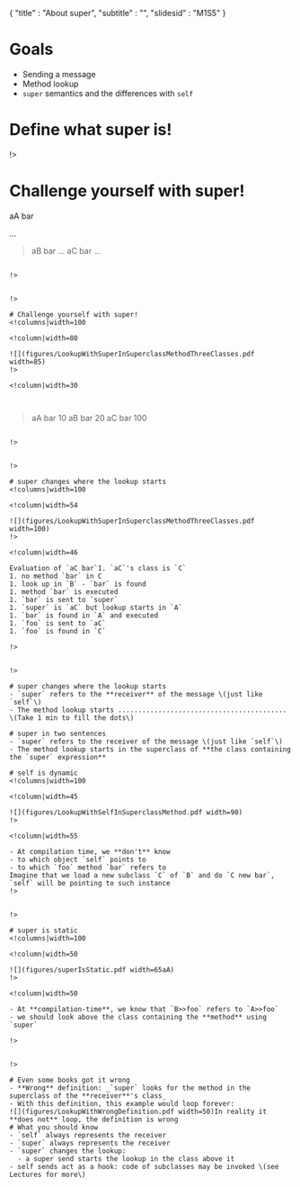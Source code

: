 { 
"title" : "About super",
"subtitle" : "",
"slidesid" : "M1S5" 
} 
 
# Goals 
- Sending a message 
- Method lookup 
- `super` semantics and the differences with `self` 
 
# Define what super is! 
<!columns|width=100 
 
<!column|width=50 
 
![](figures/LookupWithSuperInSuperclassMethodThreeClasses.pdf width=85) 
!> 
 
<!column|width=50 
 
Take 5 min and write the definition of `super` 
- your definition should have two points: 
  - what does `super` represent? 
  - how is a method looked up when a message is sent to `super`? 
 
!> 
 
 
!> 
 
# Challenge yourself with super! 
<!columns|width=100 
 
<!column|width=80 
 
![](figures/LookupWithSuperInSuperclassMethodThreeClasses.pdf width=85) 
!> 
 
<!column|width=30 
 
 
``` 
> aA bar
...
> aB bar
...
> aC bar
... 
``` 
 
!> 
 
 
!> 
 
# Challenge yourself with super! 
<!columns|width=100 
 
<!column|width=80 
 
![](figures/LookupWithSuperInSuperclassMethodThreeClasses.pdf width=85) 
!> 
 
<!column|width=30 
 
 
``` 
> aA bar
10
> aB bar
20
> aC bar
100 
``` 
 
!> 
 
 
!> 
 
# super changes where the lookup starts 
<!columns|width=100 
 
<!column|width=54 
 
![](figures/LookupWithSuperInSuperclassMethodThreeClasses.pdf width=100) 
!> 
 
<!column|width=46 
 
Evaluation of `aC bar`1. `aC`'s class is `C` 
1. no method `bar` in C 
1. look up in `B` - `bar` is found 
1. method `bar` is executed 
1. `bar` is sent to `super` 
1. `super` is `aC` but lookup starts in `A` 
1. `bar` is found in `A` and executed 
1. `foo` is sent to `aC` 
1. `foo` is found in `C` 
 
!> 
 
 
!> 
 
# super changes where the lookup starts 
- `super` refers to the **receiver** of the message \(just like `self`\) 
- The method lookup starts .......................................... \(Take 1 min to fill the dots\) 
 
# super in two sentences 
- `super` refers to the receiver of the message \(just like `self`\) 
- The method lookup starts in the superclass of **the class containing the `super` expression** 
 
# self is dynamic 
<!columns|width=100 
 
<!column|width=45 
 
![](figures/LookupWithSelfInSuperclassMethod.pdf width=90) 
!> 
 
<!column|width=55 
 
- At compilation time, we **don't** know  
- to which object `self` points to 
- to which `foo` method `bar` refers to 
Imagine that we load a new subclass `C` of `B` and do `C new bar`, `self` will be pointing to such instance 
!> 
 
 
!> 
 
# super is static 
<!columns|width=100 
 
<!column|width=50 
 
![](figures/superIsStatic.pdf width=65aA) 
!> 
 
<!column|width=50 
 
- At **compilation-time**, we know that `B>>foo` refers to `A>>foo` 
- we should look above the class containing the **method** using `super` 
 
!> 
 
 
!> 
 
# Even some books got it wrong 
- **Wrong** definition: _`super` looks for the method in the superclass of the **receiver**'s class_ 
- With this definition, this example would loop forever: 
![](figures/LookupWithWrongDefinition.pdf width=50)In reality it **does not** loop, the definition is wrong 
# What you should know 
- `self` always represents the receiver 
- `super` always represents the receiver 
- `super` changes the lookup: 
  - a super send starts the lookup in the class above it 
- self sends act as a hook: code of subclasses may be invoked \(see Lectures for more\) 
